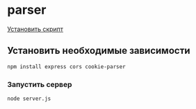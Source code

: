 # parser
[Установить скрипт](https://raw.githubusercontent.com/leerov/parser/refs/heads/main/main.user.js)
## Установить необходимые зависимости
```bash
npm install express cors cookie-parser
```
### Запустить сервер
```bash
node server.js
```
